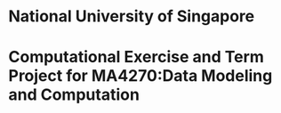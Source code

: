 # National University of Singapore
# Computational Exercise and Term Project for MA4270:Data Modeling and Computation

